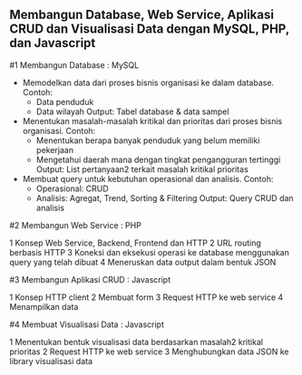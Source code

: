 
## Membangun Database, Web Service, Aplikasi CRUD dan Visualisasi Data dengan MySQL, PHP, dan Javascript

#1 Membangun Database : MySQL

- Memodelkan data dari proses bisnis organisasi ke dalam database. Contoh:
  - Data penduduk
  - Data wilayah Output: Tabel database & data sampel
- Menentukan masalah-masalah kritikal dan prioritas dari proses bisnis organisasi. Contoh:
  - Menentukan berapa banyak penduduk yang belum memiliki pekerjaan
  - Mengetahui daerah mana dengan tingkat pengangguran tertinggi Output: List pertanyaan2 terkait masalah kritikal prioritas
- Membuat query untuk kebutuhan operasional dan analisis. Contoh:
  - Operasional: CRUD
  - Analisis: Agregat, Trend, Sorting & Filtering Output: Query CRUD dan analisis

#2 Membangun Web Service : PHP

1 Konsep Web Service, Backend, Frontend dan HTTP
2 URL routing berbasis HTTP
3 Koneksi dan eksekusi operasi ke database menggunakan query yang telah dibuat
4 Meneruskan data output dalam bentuk JSON

#3 Membangun Aplikasi CRUD : Javascript

1 Konsep HTTP client
2 Membuat form
3 Request HTTP ke web service
4 Menampilkan data

#4 Membuat Visualisasi Data : Javascript

1 Menentukan bentuk visualisasi data berdasarkan masalah2 kritikal prioritas
2 Request HTTP ke web service
3 Menghubungkan data JSON ke library visualisasi data
